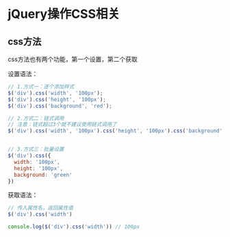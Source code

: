 # jQuery操作CSS相关



## css方法

css方法也有两个功能，第一个设置，第二个获取

设置语法：

```js
// 1.方式一：逐个添加样式
$('div').css('width', '100px');
$('div').css('height', '100px');
$('div').css('background', 'red');

// 2.方式二：链式调用
// 注意：链式超过3个就不建议使用链式调用了
$('div').css('width', '100px').css('height', '100px').css('background', 'blue');


// 3.方式三：批量设置
$('div').css({
  width: '100px',
  height: '100px',
  background: 'green'
})
```

获取语法：

```js
// 传入属性名，返回属性值
$('div').css('width')

console.log($('div').css('width')) // 100px
```


